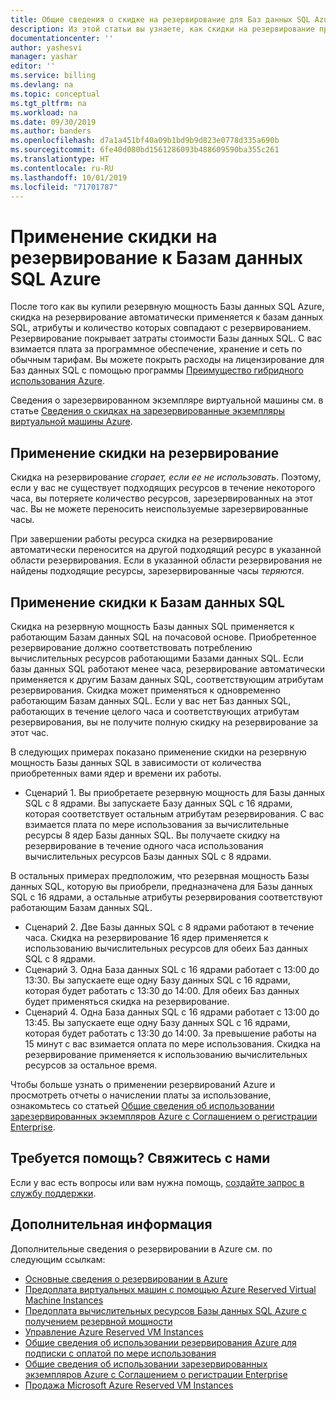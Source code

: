 ```yaml
---
title: Общие сведения о скидке на резервирование для Баз данных SQL Azure | Документация Майкрософт
description: Из этой статьи вы узнаете, как скидки на резервирование применяются к работающим Базам данных SQL Azure.
documentationcenter: ''
author: yashesvi
manager: yashar
editor: ''
ms.service: billing
ms.devlang: na
ms.topic: conceptual
ms.tgt_pltfrm: na
ms.workload: na
ms.date: 09/30/2019
ms.author: banders
ms.openlocfilehash: d7a1a451bf40a09b1bd9b9d823e0778d335a690b
ms.sourcegitcommit: 6fe40d080bd1561286093b488609590ba355c261
ms.translationtype: HT
ms.contentlocale: ru-RU
ms.lasthandoff: 10/01/2019
ms.locfileid: "71701787"
---
```

# <a name="how-a-reservation-discount-is-applied-to-azure-sql-databases"></a>Применение скидки на резервирование к Базам данных SQL Azure

После того как вы купили резервную мощность Базы данных SQL Azure, скидка на резервирование автоматически применяется к базам данных SQL, атрибуты и количество которых совпадают с резервированием. Резервирование покрывает затраты стоимости Базы данных SQL. С вас взимается плата за программное обеспечение, хранение и сеть по обычным тарифам. Вы можете покрыть расходы на лицензирование для Баз данных SQL с помощью программы [Преимущество гибридного использования Azure](https://azure.microsoft.com/pricing/hybrid-benefit/).

Сведения о зарезервированном экземпляре виртуальной машины см. в статье [Сведения о скидках на зарезервированные экземпляры виртуальной машины Azure](billing-understand-vm-reservation-charges.md).

## <a name="how-reservation-discount-is-applied"></a>Применение скидки на резервирование

Скидка на резервирование *сгорает, если ее не использовать*. Поэтому, если у вас не существует подходящих ресурсов в течение некоторого часа, вы потеряете количество ресурсов, зарезервированных на этот час. Вы не можете переносить неиспользуемые зарезервированные часы.

При завершении работы ресурса скидка на резервирование автоматически переносится на другой подходящий ресурс в указанной области резервирования. Если в указанной области резервирования не найдены подходящие ресурсы, зарезервированные часы *теряются*.

## <a name="discount-applied-to-sql-databases"></a>Применение скидки к Базам данных SQL

 Скидка на резервную мощность Базы данных SQL применяется к работающим Базам данных SQL на почасовой основе. Приобретенное резервирование должно соответствовать потреблению вычислительных ресурсов работающими Базами данных SQL. Если базы данных SQL работают менее часа, резервирование автоматически применяется к другим Базам данных SQL, соответствующим атрибутам резервирования. Скидка может применяться к одновременно работающим Базам данных SQL. Если у вас нет Баз данных SQL, работающих в течение целого часа и соответствующих атрибутам резервирования, вы не получите полную скидку на резервирование за этот час.

В следующих примерах показано применение скидки на резервную мощность Базы данных SQL в зависимости от количества приобретенных вами ядер и времени их работы.

- Сценарий 1. Вы приобретаете резервную мощность для Базы данных SQL с 8 ядрами. Вы запускаете Базу данных SQL с 16 ядрами, которая соответствует остальным атрибутам резервирования. С вас взимается плата по мере использования за вычислительные ресурсы 8 ядер Базы данных SQL. Вы получаете скидку на резервирование в течение одного часа использования вычислительных ресурсов Базы данных SQL с 8 ядрами.

В остальных примерах предположим, что резервная мощность Базы данных SQL, которую вы приобрели, предназначена для Базы данных SQL с 16 ядрами, а остальные атрибуты резервирования соответствуют работающим Базам данных SQL.

- Сценарий 2. Две Базы данных SQL с 8 ядрами работают в течение часа. Скидка на резервирование 16 ядер применяется к использованию вычислительных ресурсов для обеих Баз данных SQL с 8 ядрами.
- Сценарий 3. Одна База данных SQL с 16 ядрами работает с 13:00 до 13:30. Вы запускаете еще одну Базу данных SQL с 16 ядрами, которая будет работать с 13:30 до 14:00. Для обеих Баз данных будет применяться скидка на резервирование.
- Сценарий 4. Одна База данных SQL с 16 ядрами работает с 13:00 до 13:45. Вы запускаете еще одну Базу данных SQL с 16 ядрами, которая будет работать с 13:30 до 14:00. За превышение работы на 15 минут с вас взимается оплата по мере использования. Скидка на резервирование применяется к использованию вычислительных ресурсов за остальное время.

Чтобы больше узнать о применении резервирований Azure и просмотреть отчеты о начислении платы за использование, ознакомьтесь со статьей [Общие сведения об использовании зарезервированных экземпляров Azure с Соглашением о регистрации Enterprise](billing-understand-reserved-instance-usage-ea.md).

## <a name="need-help-contact-us"></a>Требуется помощь? Свяжитесь с нами

Если у вас есть вопросы или вам нужна помощь, [создайте запрос в службу поддержки](https://go.microsoft.com/fwlink/?linkid=2083458).

## <a name="next-steps"></a>Дополнительная информация

Дополнительные сведения о резервировании в Azure см. по следующим ссылкам:

- [Основные сведения о резервировании в Azure](billing-save-compute-costs-reservations.md)
- [Предоплата виртуальных машин с помощью Azure Reserved Virtual Machine Instances](../virtual-machines/windows/prepay-reserved-vm-instances.md)
- [Предоплата вычислительных ресурсов Базы данных SQL Azure с получением резервной мощности](../sql-database/sql-database-reserved-capacity.md)
- [Управление Azure Reserved VM Instances](billing-manage-reserved-vm-instance.md)
- [Общие сведения об использовании резервирования Azure для подписки с оплатой по мере использования](billing-understand-reserved-instance-usage.md)
- [Общие сведения об использовании зарезервированных экземпляров Azure с Соглашением о регистрации Enterprise](billing-understand-reserved-instance-usage-ea.md)
- [Продажа Microsoft Azure Reserved VM Instances](/partner-center/azure-reservations)
